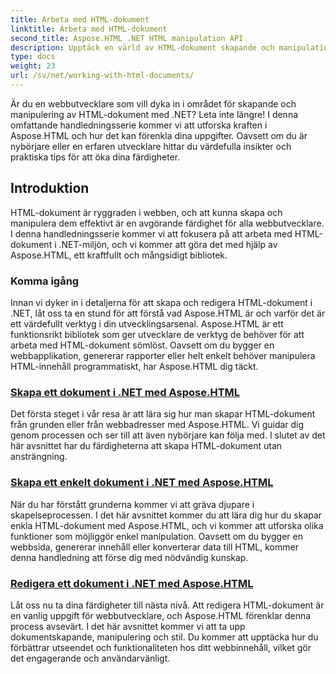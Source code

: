 ```yaml
---
title: Arbeta med HTML-dokument
linktitle: Arbeta med HTML-dokument
second_title: Aspose.HTML .NET HTML manipulation API
description: Upptäck en värld av HTML-dokument skapande och manipulation i .NET med Aspose.HTML. Från att skapa enkla dokument till djupgående redigering.
type: docs
weight: 23
url: /sv/net/working-with-html-documents/
---
```


Är du en webbutvecklare som vill dyka in i området för skapande och manipulering av HTML-dokument med .NET? Leta inte längre! I denna omfattande handledningsserie kommer vi att utforska kraften i Aspose.HTML och hur det kan förenkla dina uppgifter. Oavsett om du är nybörjare eller en erfaren utvecklare hittar du värdefulla insikter och praktiska tips för att öka dina färdigheter.

## Introduktion

HTML-dokument är ryggraden i webben, och att kunna skapa och manipulera dem effektivt är en avgörande färdighet för alla webbutvecklare. I denna handledningsserie kommer vi att fokusera på att arbeta med HTML-dokument i .NET-miljön, och vi kommer att göra det med hjälp av Aspose.HTML, ett kraftfullt och mångsidigt bibliotek.

### Komma igång

Innan vi dyker in i detaljerna för att skapa och redigera HTML-dokument i .NET, låt oss ta en stund för att förstå vad Aspose.HTML är och varför det är ett värdefullt verktyg i din utvecklingsarsenal. Aspose.HTML är ett funktionsrikt bibliotek som ger utvecklare de verktyg de behöver för att arbeta med HTML-dokument sömlöst. Oavsett om du bygger en webbapplikation, genererar rapporter eller helt enkelt behöver manipulera HTML-innehåll programmatiskt, har Aspose.HTML dig täckt.

### [Skapa ett dokument i .NET med Aspose.HTML](./creating-a-document/)

Det första steget i vår resa är att lära sig hur man skapar HTML-dokument från grunden eller från webbadresser med Aspose.HTML. Vi guidar dig genom processen och ser till att även nybörjare kan följa med. I slutet av det här avsnittet har du färdigheterna att skapa HTML-dokument utan ansträngning.

### [Skapa ett enkelt dokument i .NET med Aspose.HTML](./creating-a-simple-document/)

När du har förstått grunderna kommer vi att gräva djupare i skapelseprocessen. I det här avsnittet kommer du att lära dig hur du skapar enkla HTML-dokument med Aspose.HTML, och vi kommer att utforska olika funktioner som möjliggör enkel manipulation. Oavsett om du bygger en webbsida, genererar innehåll eller konverterar data till HTML, kommer denna handledning att förse dig med nödvändig kunskap.

### [Redigera ett dokument i .NET med Aspose.HTML](./editing-a-document/)

Låt oss nu ta dina färdigheter till nästa nivå. Att redigera HTML-dokument är en vanlig uppgift för webbutvecklare, och Aspose.HTML förenklar denna process avsevärt. I det här avsnittet kommer vi att ta upp dokumentskapande, manipulering och stil. Du kommer att upptäcka hur du förbättrar utseendet och funktionaliteten hos ditt webbinnehåll, vilket gör det engagerande och användarvänligt.
